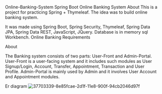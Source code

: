 Online-Banking-System
Spring Boot Online Banking System About This is a project for practicing Spring + Thymeleaf. The idea was to build online banking system.

It was made using Spring Boot, Spring Security, Thymeleaf, Spring Data JPA, Spring Data REST, JavaScript, JQuery. Database is in memory sql Workbench. Online Banking Requirements

About

The Banking system consists of two parts: User-Front and Admin-Portal. User-Front is a user-facing system and it includes such modules as User Signup/Login, Account, Transfer, Appointment, Transaction and User Profile. Admin-Portal is mainly used by Admin and it involves User Account and Appointment modules.

Er diagram
![37703339-8e85fcae-2d1f-11e8-900f-94cb2046d97f](https://user-images.githubusercontent.com/83689442/142375891-d0a0e071-93a7-4250-b953-2dfbb51b543a.png)
